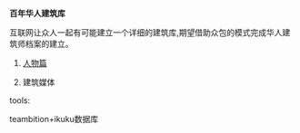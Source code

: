**百年华人建筑库**

互联网让众人一起有可能建立一个详细的建筑库,期望借助众包的模式完成华人建筑师档案的建立。

1. [人物篇](http://www.ikuku.cn/names?t=nd-50%E5%B9%B4%E4%BB%A3)

2. 建筑媒体

tools:

teambition+ikuku数据库 